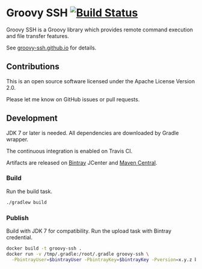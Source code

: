 Groovy SSH [![Build Status](https://travis-ci.org/int128/groovy-ssh.svg?branch=master)](https://travis-ci.org/int128/groovy-ssh)
==========

Groovy SSH is a Groovy library which provides remote command execution and file transfer features.

See [groovy-ssh.github.io](https://groovy-ssh.github.io) for details.


Contributions
-------------

This is an open source software licensed under the Apache License Version 2.0.

Please let me know on GitHub issues or pull requests.


Development
-----------

JDK 7 or later is needed.
All dependencies are downloaded by Gradle wrapper.

The continuous integration is enabled on Travis CI.

Artifacts are released on [Bintray](https://bintray.com/int128/maven/groovy-ssh) JCenter and [Maven Central](http://search.maven.org/#search%7Cgav%7C1%7Cg%3A%22org.hidetake%22%20AND%20a%3A%22groovy-ssh%22).


### Build

Run the build task.

```sh
./gradlew build
```


### Publish

Build with JDK 7 for compatibility.
Run the upload task with Bintray credential.

```sh
docker build -t groovy-ssh .
docker run -v /tmp/.gradle:/root/.gradle groovy-ssh \
  -PbintrayUser=$bintrayUser -PbintrayKey=$bintrayKey -Pversion=x.y.z bintrayUpload
```
